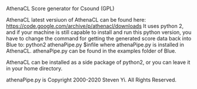 AthenaCL Score generator for Csound (GPL)

AthenaCL latest versiuon of AthenaCL can be found here: https://code.google.com/archive/p/athenacl/downloads
It uses python 2, and if your machine is still capable to install and run this python version, you have to change the command for getting the generated score data
back into Blue to: 
python2 athenaPipe.py $infile
where athenaPipe.py is installed in AthenaCL.
athenaPipe.py can be found in the examples folder of Blue.

AthenaCL can be installed as a side package of python2, or you can leave it in your home directory.

athenaPipe.py is Copyright 2000-2020 Steven Yi. All Rights Reserved.
